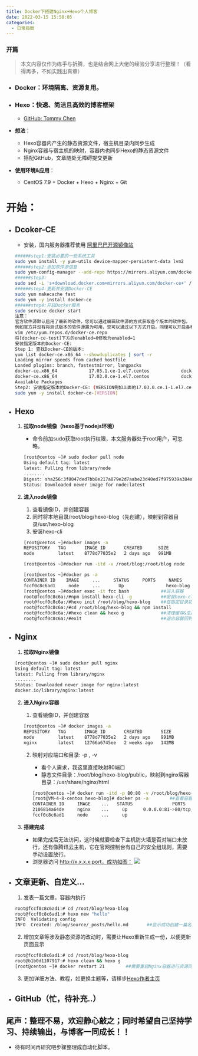 ```yaml
---
title: Docker下搭建Nginx+Hexo个人博客
date: 2022-03-15 15:58:05
categories: 
  - 日常捣鼓
---
```


### 开篇
  > 本文内容仅作为练手与折腾，也是结合网上大佬的经验分享进行整理！（看得再多，不如实践出真章）

- ### Docker：环境隔离、资源复用。
- ### Hexo：快速、简洁且高效的博客框架 
  - [GitHub: Tommy Chen](https://github.com/hexojs/hexo)

- **想法**：
  
  - Hexo容器内产生的静态资源文件，宿主机目录内同步生成
  - Nginx容器与宿主机的映射，容器内也同步Hexo的静态资源文件
  - 搭配GitHub，文章随处无障碍提交更新
  
- **使用环境&应用**：
  
   - CentOS 7.9 + Docker + Hexo + Nginx + Git

# 开始： 
<!-- more -->
- ## **Dcoker-CE**
    - 安装，国内服务器推荐使用 [阿里巴巴开源镜像站](https://developer.aliyun.com/mirror/)
    ```sh 
    ######step1:安装必要的一些系统工具
    sudo yum install -y yum-utils device-mapper-persistent-data lvm2
    ######step2:添加软件源信息
    sudo yum-config-manager --add-repo https://mirrors.aliyun.com/docker-ce/linux/centos/docker-ce.repo
    ######step3:
    sudo sed -i 's+download.docker.com+mirrors.aliyun.com/docker-ce+' /etc/yum.repos.d/docker-ce.repo
    ######step4:更新并安装Docker-CE
    sudo yum makecache fast
    sudo yum -y install docker-ce
    ######step4:开启Docker服务
    sudo service docker start
    注意：
    官方软件源默认启用了最新的软件，您可以通过编辑软件源的方式获取各个版本的软件包。
    例如官方并没有将测试版本的软件源置为可用，您可以通过以下方式开启。同理可以开启各种测试 版本等。
    vim /etc/yum.repos.d/docker-ce.repo
    将[docker-ce-test]下方的enabled=0修改为enabled=1
    安装指定版本的Docker-CE:
    Step 1: 查找Docker-CE的版本:
    yum list docker-ce.x86_64 --showduplicates | sort -r
    Loading mirror speeds from cached hostfile
    Loaded plugins: branch, fastestmirror, langpacks
    docker-ce.x86_64            17.03.1.ce-1.el7.centos            docker-ce-stable
    docker-ce.x86_64            17.03.0.ce-1.el7.centos            docker-ce-stable
    Available Packages
    Step2: 安装指定版本的Docker-CE: (VERSION例如上面的17.03.0.ce.1-1.el7.centos)
    sudo yum -y install docker-ce-[VERSION]
    ```



- ## **Hexo**
  1. **拉取node镜像（hexo基于nodejs环境）** 
     - 命令前加sudo获取root执行权限，本文服务器处于root用户，可忽略。

     ```sh
     [root@centos ~]# sudo docker pull node
     Using default tag: latest
     latest: Pulling from library/node
     ........
     Digest: sha256:3f8047ded7bb8e217a879e2d7aabe23d40ed7f975939a384a0f111cc041ea2ed
     Status: Downloaded newer image for node:latest
     ```
  2. **进入node镜像**
     
      1. 查看镜像ID，并创建容器
      2. 同时将本地目录/root/blog/hexo-blog（先创建），映射到容器目录/usr/hexo-blog
      3. 安装hexo-cli
      
        ```sh
        [root@centos ~]#docker images -a
        REPOSITORY   TAG       IMAGE ID       CREATED      SIZE
        node         latest    8778d77035e2   2 days ago   991MB
      
        [root@centos ~]#docker run -itd -v /root/blog:/root/blog node
      
        [root@centos ~]#docker ps -a
        CONTAINER ID    IMAGE     ...     STATUS     PORTS     NAMES
        fccf0c8c6ad1     node     ...       Up                hexo-blog
        [root@centos ~]#docker exec -it fcc bash            ##进入容器
        root@fccf0c8c6a:/#npm install hexo-cli -g			##安装hexo-cli
        root@fccf0c8c6a:/#hexo init /root/blog/hexo-blog    ##在指定目录初始化hexo
        root@fccf0c8c6a:/#cd /root/blog/hexo-blog && npm install
        root@fccf0c8c6a:/#hexo clean && hexo g              ##清理缓存&生成新的静态目录./public
        root@fccf0c8c6a:/#exit			                    ##退出容器回到宿主机
        ```



- ## **Nginx**
  1. **拉取Nginx镜像**
  ```sh 
  [root@centos ~]# sudo docker pull nginx
  Using default tag: latest
  latest: Pulling from library/nginx
  ........
  Status: Downloaded newer image for nginx:latest
  docker.io/library/nginx:latest
  ```
  2. **进入Nginx容器**
     1. 查看镜像ID，并创建容器
     ```sh 
     [root@centos ~]# docker images -a
     REPOSITORY   TAG       IMAGE ID       CREATED       SIZE
     node         latest    8778d77035e2   2 days ago    991MB
     nginx        latest    12766a6745ee   2 weeks ago   142MB
     ```
     2. 映射对应端口和目录: -p , -v
        - 看个人需求，我这里直接映射80端口
        - 静态文件目录：/root/blog/hexo-blog/public，映射到nginx容器目录：/usr/share/nginx/html

        ```sh 
        [root@centos ~]# docker run -itd -p 80:80 -v /root/blog/hexo-blog/public:/usr/share/nginx/html nginx
        [root@VM-4-8-centos hexo-blog]# docker ps -a		##查看容器列表，up状态即可
        CONTAINER ID     IMAGE    ...   STATUS               PORTS                     ...
        2106814a64de     nginx    ...     up      0.0.0.0:81->80/tcp, :::81->80/tcp    ...
        fccf0c8c6ad1     node     ...     up                                           ...
        ```

  3. **搭建完成**
      - 如果完成后无法访问，这时候就要检查下主机防火墙是否对端口未放行，还有像腾讯云主机，它在官网控制台有自己的安全组规则，需要手动设置放行。
      - 浏览器访问 http://x.x.x.x:port，成功如图：
      ![](/images/搭建个人博客Docker+Nginx+Hexo1.png)



- ## **文章更新、自定义...**
  1. 发表一篇文章，容器内执行
  ```sh
  root@fccf0c8c6ad1:# cd /root/blog/hexo-blog
  root@fccf0c8c6ad1:# hexo new "hello"
  INFO  Validating config
  INFO  Created: /blog/source/_posts/hello.md		##显示成功创建一篇名为"hello.md"的文章
  ```
  2. 增加文章等涉及静态资源的改动时，需要让Hexo重新生成一份，以便更新页面显示
  ```sh 
  root@fccf0c8c6ad1:# cd /root/blog/hexo-blog
  root@b1b0d1107917:# hexo clean && hexo g
  [root@centos ~]# docker restart 21		##需要重启Nginx容器进行资源同步
  ```

  3. 更加详细方法、教程，如更换主题等，请移步[Hexo作者主页]((https://hexo.io/zh-cn/))



- ## **GitHub（忙，待补充..）**





## 尾声：整理不易，欢迎静心敲之；同时希望自己坚持学习、持续输出，与博客一同成长！！

- 待有时间再研究吧步骤整理成自动化脚本。
